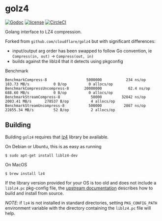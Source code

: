 golz4
=====

[![Godoc](http://img.shields.io/badge/godoc-reference-blue.svg?style=flat)](https://godoc.org/github.com/DataDog/golz4) [![license](http://img.shields.io/badge/license-BSD-red.svg?style=flat)](https://raw.githubusercontent.com/DataDog/golz4/master/LICENSE) [![CircleCI](https://circleci.com/gh/DataDog/golz4.svg?style=svg)](https://circleci.com/gh/DataDog/golz4)

Golang interface to LZ4 compression.

Forked from `github.com/cloudflare/golz4` but with significant differences:

* input/output arg order has been swapped to follow Go convention, ie `Compress(in, out)` -> `Compress(out, in)`
* builds against the liblz4 that it detects using pkgconfig

Benchmark 
```
BenchmarkCompress-8             	 5000000	       234 ns/op	 183.73 MB/s	       0 B/op	       0 allocs/op
BenchmarkCompressUncompress-8   	20000000	        62.4 ns/op	 688.60 MB/s	       0 B/op	       0 allocs/op
BenchmarkStreamCompress-8       	   50000	     32842 ns/op	2003.41 MB/s	  278537 B/op	       4 allocs/op
BenchmarkStreamUncompress-8     	  500000	      2867 ns/op	22855.34 MB/s	      52 B/op	       2 allocs/op
```

Building
--------

Building `golz4` requires that [lz4](https://github.com/lz4/lz4) library be available.

On Debian or Ubuntu, this is as easy as running

```
$ sudo apt-get install liblz4-dev
```

On MacOS

```
$ brew install lz4
```

If the library version provided for your OS is too old and does not include a `liblz4.pc` pkg-config file, the [upstream documentation](https://github.com/lz4/lz4#installation) describes how to build and install from source.

_NOTE_: if `lz4` is not installed in standard directories, setting `PKG_CONFIG_PATH` environment variable with the directory containing the `liblz4.pc` file will help.
